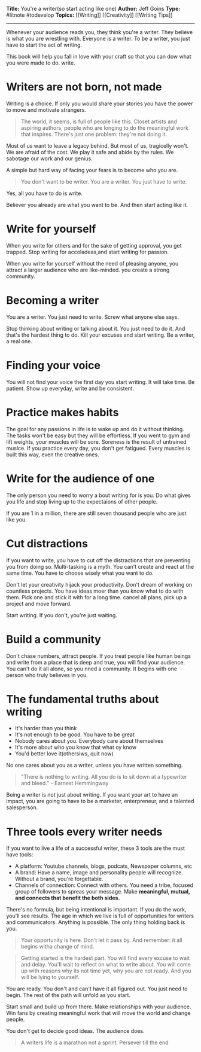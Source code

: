 **Title:** You're a writer(so start acting like one)
**Author:** Jeff Goins
**Type:** #litnote #todevelop 
**Topics:** [[Writing]] [[Creativity]] [[Writing Tips]]

----
Whenever your audience reads you, they think you're a writer. They believe is what you are wrestling with. Everyone is a writer. To  be a writer, you just have to start the act of writing.

This book will help you fall in love with your craft so that you can dow what you were made to do. write.

# Writers are not born, not made
Writing is a choice. If only you would share your stories you have the power to move and motivate strangers.

> The world, it seems, is full of people like this. Closet artists and aspiring authors, people who are longing to do  the meaningful work that inspires. There's just one problem: they're not doing it.

Most of us want to leave a legacy behind. But most of us, tragicelly won't. We are afraid of the cost. We play it safe and abide by the rules. We sabotage our work and our genius. 

A simple but hard way of facing your fears is to become who you are.

> You don't want to be writer. You are a writer. You just have to write.

Yes, all you have to do is write. 

Believer you already are what you want to be. And then start acting like it.


# Write for yourself
When you write for others and for the sake of getting approval, you get trapped. Stop writing for accoladeas,and start writing for passion.

When you write for yourself without the need of pleasing anyone, you attract a larger audience who are like-minded. you create a strong community.

# Becoming a writer
You are a writer. You just need to write. Screw what anyone else says.

Stop thinking about writing or talking about it. You just need to do it. And that's the hardest thing to do. Kill your excuses and start writing. Be a writer, a real one.

# Finding your voice
You will not find your voice the first day you start writing. It will take time. Be patient. Show up everyday, write and be consistent.

# Practice makes habits
The goal for any passions in life is to wake up and do it without thinking. The tasks won't be easy but they will be effortless. If you went to gym and lift weights,  your muscles will be sore. Soreness is the result of untrained muslce. If you practice every day, you don't get fatigued. Every muscles is built this way, even the creative ones.

# Write for the audience of one
The only person you need to worry a bout writing for is you. Do what gives you life and stop living up to the expectaions of other people.

If you are 1 in a million, there are still seven thousand people who are just like you.

# Cut distractions
If you want to write, you have to cut off the distractions that are preventing you from doing so. Multi-tasking is a myth. You can't create and react at the same time.  You have to choose wisely what you want to do.

Don't let your creativity hijack your productivity. Don't dream of working on countless projects. You have ideas moer than you  know what to do with them. Pick one and stick it with for  a long time. cancel all plans, pick up a  project and move forward.

Start writing. If you don't, you're just waiting.

# Build a community
Don't chase numbers, attract people. If you treat people like human beings and write from a place that is deep and true, you will find your audience. You can't do it all alone, so you nned a community. It begins with one person who truly  believes in you.

# The fundamental truths about writing
- It's harder than you think
- It's not enough to be good. You have to be great
- Nobody cares about you. Everybody care about themselves
- It's more about who you know that what  oy know
- You'd  better love it(othersiws, quit now)

No one cares about you as a writer, unless you have written something.

> "There is nothing to writing. All you do is to sit down at a typewriter and bleed." - Earnest Hemmingway

Being a writer is not just about writing. If you want your art to have an impact, you are going to have to be a marketer, enterpreneur, and a talented salesperson.

# Three tools every writer needs
If you want to live a life of a successful writer, these 3 tools are the must have tools:
- A platform: Youtube channels, blogs, podcats, Newspaper columns, etc
- A brand: Have a name, image and personality people will recognize. Without a brand, you're forgettable.
- Channels of connection: Connect with others. You need a tribe, focused group of followers to spreas your message. Make **meaningful, mutual, and connects that benefit the both sides.**


There's no formula, but being intentional is important. If you do the work, you'll see results. The age in which we live is full of opportunities for writers and communicators. Anything is possible. The only thing holding back is you. 

> Your opportunity is here. Don't let it pass by. And remember: it all begins witha change of mind.


> Getting started is the hardest part. You will find every excuse to wait and delay. You'll wait to reflect on what to write about. You will come up with reasons why its not time yet, why you are not ready. And you will be lying to yourself.

You are ready. You don't and can't have it all figured out. You just need to begin. The rest of the path will unfold as you start.

Start small and build up from there. Make relationships with your audience. Win fans by creating meaningful work that will move the world and change people.

You don't get to decide good ideas. The audience does.


> A writers life is a marathon not a sprint. Persever till the end